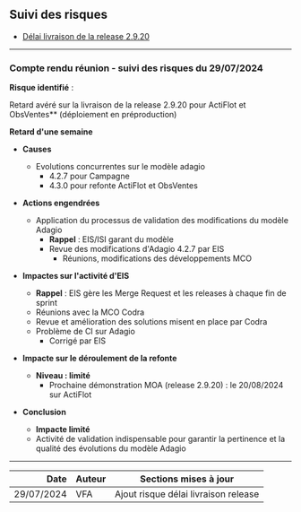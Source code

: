 ## Suivi des risques

- [Délai livraison de la release 2.9.20](#compte-rendu-réunion---suivi-des-risques-du-29072024)

---

### Compte rendu réunion - suivi des risques du 29/07/2024

**Risque identifié** :

Retard avéré sur la livraison de la release 2.9.20 pour ActiFlot et ObsVentes** (déploiement en préproduction)

**Retard d'une semaine**

- **Causes**
    - Evolutions concurrentes sur le modèle adagio
        - 4.2.7 pour Campagne
        - 4.3.0 pour refonte ActiFlot et ObsVentes

- **Actions engendrées**
    - Application du processus de validation des modifications du modèle Adagio
        - **Rappel** : EIS/ISI garant du modèle
        - Revue des modifications d'Adagio 4.2.7 par EIS
            - Réunions, modifications des développements MCO

- **Impactes sur l'activité d'EIS**
    - **Rappel** : EIS gère les Merge Request et les releases à chaque fin de sprint
    - Réunions avec la MCO Codra
    - Revue et amélioration des solutions misent en place par Codra
    - Problème de CI sur Adagio
        - Corrigé par EIS

- **Impacte sur le déroulement de la refonte**
  - **Niveau : limité**
    - Prochaine démonstration MOA (release 2.9.20) : le 20/08/2024 sur ActiFlot

- **Conclusion**
    - **Impacte limité**
    - Activité de validation indispensable pour garantir la pertinence et la qualité des évolutions du modèle Adagio

---

|       Date | Auteur | Sections mises à jour                |
|-----------:|--------|--------------------------------------|
| 29/07/2024 | VFA    | Ajout risque délai livraison release |